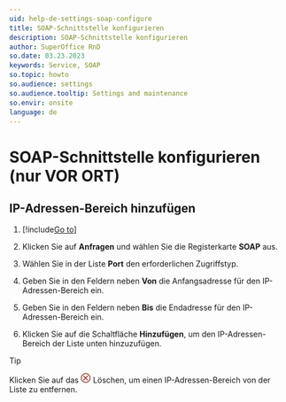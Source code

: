 ```yaml
---
uid: help-de-settings-soap-configure
title: SOAP-Schnittstelle konfigurieren
description: SOAP-Schnittstelle konfigurieren
author: SuperOffice RnD
so.date: 03.23.2023
keywords: Service, SOAP
so.topic: howto
so.audience: settings
so.audience.tooltip: Settings and maintenance
so.envir: onsite
language: de
---
```


# SOAP-Schnittstelle konfigurieren (nur VOR ORT)

## IP-Adressen-Bereich hinzufügen

1. [!include[Go to](../../learn/includes/goto-sm.md)]

1. Klicken Sie auf **Anfragen** und wählen Sie die Registerkarte **SOAP** aus.

1. Wählen Sie in der Liste **Port** den erforderlichen Zugriffstyp.

1. Geben Sie in den Feldern neben **Von** die Anfangsadresse für den IP-Adressen-Bereich ein.

1. Geben Sie in den Feldern neben **Bis** die Endadresse für den IP-Adressen-Bereich ein.

1. Klicken Sie auf die Schaltfläche **Hinzufügen**, um den IP-Adressen-Bereich der Liste unten hinzuzufügen.

> [!TIP]
> Klicken Sie auf das ![Symbol][img1] Löschen, um einen IP-Adressen-Bereich von der Liste zu entfernen.

<!-- Referenced links -->

<!-- Referenced images -->
[img1]: ../../../../common/icons/delete-circle-red.png
